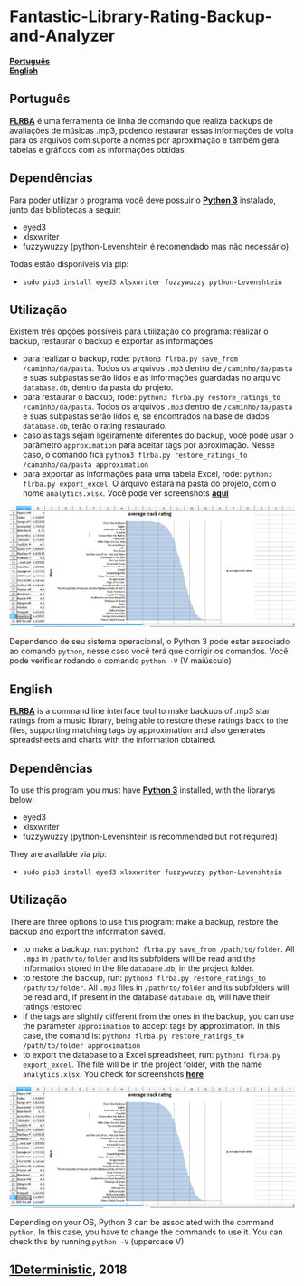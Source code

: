 # Fantastic-Library-Rating-Backup-and-Analyzer
**[Português](#português)**  
**[English](#english)**  

## Português
**[FLRBA](https://github.com/1Deterministic/Fantastic-Library-Rating-Backup-and-Analyzer)** é uma ferramenta de linha de comando que realiza backups de avaliações de músicas .mp3, podendo restaurar essas informações de volta para os arquivos com suporte a nomes por aproximação e também gera tabelas e gráficos com as informações obtidas.

## Dependências
Para poder utilizar o programa você deve possuir o **[Python 3](https://www.python.org/downloads/)** instalado, junto das bibliotecas a seguir:

* eyed3
* xlsxwriter
* fuzzywuzzy (python-Levenshtein é recomendado mas não necessário)

Todas estão disponíveis via pip:

* `sudo pip3 install eyed3 xlsxwriter fuzzywuzzy python-Levenshtein`


## Utilização
Existem três opções possíveis para utilização do programa: realizar o backup, restaurar o backup e exportar as informações

* para realizar o backup, rode: `python3 flrba.py save_from /caminho/da/pasta`. Todos os arquivos `.mp3` dentro de `/caminho/da/pasta` e suas subpastas serão lidos e as informações guardadas no arquivo `database.db`, dentro da pasta do projeto.
* para restaurar o backup, rode: `python3 flrba.py restore_ratings_to /caminho/da/pasta`. Todos os arquivos `.mp3` dentro de `/caminho/da/pasta` e suas subpastas serão lidos e, se encontrados na base de dados `database.db`, terão o rating restaurado. 
* caso as tags sejam ligeiramente diferentes do backup, você pode usar o parâmetro `approximation` para aceitar tags por aproximação. Nesse caso, o comando fica `python3 flrba.py restore_ratings_to /caminho/da/pasta approximation`
* para exportar as informações para uma tabela Excel, rode: `python3 flrba.py export_excel`. O arquivo estará na pasta do projeto, com o nome `analytics.xlsx`. Você pode ver screenshots **[aqui](https://github.com/1Deterministic/Fantastic-Library-Rating-Backup-and-Analyzer/tree/master/Screenshots)**

![Image](Screenshots/1.png)

Dependendo de seu sistema operacional, o Python 3 pode estar associado ao comando `python`, nesse caso você terá que corrigir os comandos. Você pode verificar rodando o comando `python -V` (V maiúsculo)


## English
**[FLRBA](https://github.com/1Deterministic/Fantastic-Library-Rating-Backup-and-Analyzer)** is a command line interface tool to make backups of .mp3 star ratings from a music library, being able to restore these ratings back to the files, supporting matching tags by approximation and also generates spreadsheets and charts with the information obtained.

## Dependências
To use this program you must have **[Python 3](https://www.python.org/downloads/)** installed, with the librarys below:

* eyed3
* xlsxwriter
* fuzzywuzzy (python-Levenshtein is recommended but not required)

They are available via pip:

* `sudo pip3 install eyed3 xlsxwriter fuzzywuzzy python-Levenshtein`


## Utilização
There are three options to use this program: make a backup, restore the backup and export the information saved.

* to make a backup, run: `python3 flrba.py save_from /path/to/folder`. All `.mp3` in `/path/to/folder` and its subfolders will be read and the information stored in the file `database.db`, in the project folder.
* to restore the backup, run: `python3 flrba.py restore_ratings_to /path/to/folder`. All `.mp3` files in `/path/to/folder` and its subfolders will be read and, if present in the database `database.db`, will have their ratings restored
* if the tags are slightly different from the ones in the backup, you can use the parameter `approximation` to accept tags by approximation. In this case, the comand is: `python3 flrba.py restore_ratings_to /path/to/folder approximation`
* to export the database to a Excel spreadsheet, run: `python3 flrba.py export_excel`. The file will be in the project folder, with the name `analytics.xlsx`. You check for screenshots **[here](https://github.com/1Deterministic/Fantastic-Library-Rating-Backup-and-Analyzer/tree/master/Screenshots)**

![Image](Screenshots/1.png)

Depending on your OS, Python 3 can be associated with the command `python`. In this case, you have to change the commands to use it. You can check this by running `python -V` (uppercase V)

## [1Deterministic](https://github.com/1Deterministic), 2018